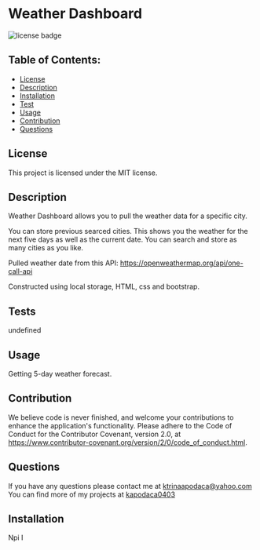 # Weather Dashboard

![license badge](https://img.shields.io/badge/License-MIT-lightgrey.svg)

## Table of Contents:

- [License](#license)
- [Description](#description)
- [Installation](#installation)
- [Test](#test)
- [Usage](#usage)
- [Contribution](#contribution)
- [Questions](#questions)

## License

This project is licensed under the MIT license.

## Description

Weather Dashboard allows you to pull the weather data for a specific city.

You can store previous searced cities. This shows you the weather for the next five days as well as the current date. You can search and store as many cities as you like.

Pulled weather date from this API: https://openweathermap.org/api/one-call-api

Constructed using local storage, HTML, css and bootstrap.

## Tests

undefined

## Usage

Getting 5-day weather forecast.

## Contribution

We believe code is never finished, and welcome your contributions to enhance the application's functionality. Please adhere to the Code of Conduct for the Contributor Covenant, version 2.0, at https://www.contributor-covenant.org/version/2/0/code_of_conduct.html.

## Questions

If you have any questions please contact me at ktrinaapodaca@yahoo.com You can find more of my projects at [kapodaca0403](https://github.com/kapodaca0403)

## Installation

Npi I
